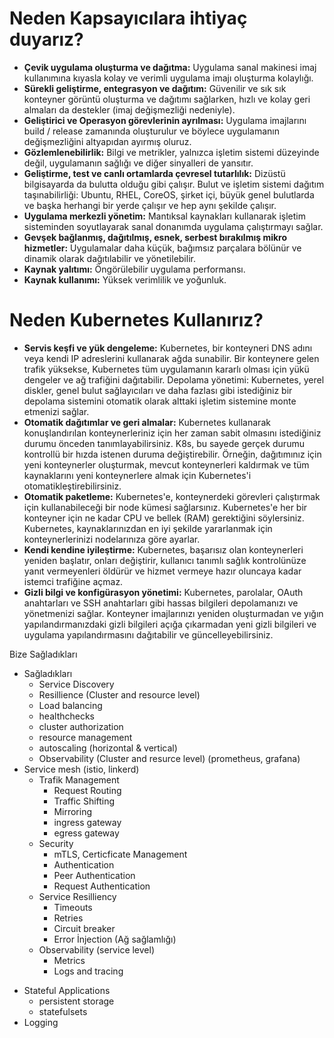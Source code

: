 # Neden Kapsayıcılara ihtiyaç duyarız?

* **Çevik uygulama oluşturma ve dağıtma:** Uygulama sanal makinesi imaj kullanımına kıyasla kolay ve verimli uygulama imajı oluşturma kolaylığı.
* **Sürekli geliştirme, entegrasyon ve dağıtım:** Güvenilir ve sık sık konteyner görüntü oluşturma ve dağıtımı sağlarken, hızlı ve kolay geri almaları da destekler (imaj değişmezliği nedeniyle).
* **Geliştirici ve Operasyon görevlerinin ayrılması:** Uygulama imajlarını  build / release zamanında oluşturulur ve böylece uygulamanın değişmezliğini altyapıdan ayırmış oluruz.
* **Gözlemlenebilirlik:** Bilgi ve metrikler, yalnızca işletim sistemi düzeyinde değil, uygulamanın sağlığı ve diğer sinyalleri de yansıtır.
* **Geliştirme, test ve canlı ortamlarda çevresel tutarlılık:** Dizüstü bilgisayarda da bulutta olduğu gibi çalışır.
Bulut ve işletim sistemi dağıtım taşınabilirliği: Ubuntu, RHEL, CoreOS, şirket içi, büyük genel bulutlarda ve başka herhangi bir yerde çalışır ve hep aynı şekilde çalışır.
* **Uygulama merkezli yönetim:** Mantıksal kaynakları kullanarak işletim sisteminden soyutlayarak sanal donanımda uygulama çalıştırmayı sağlar.
* **Gevşek bağlanmış, dağıtılmış, esnek, serbest bırakılmış mikro hizmetler:** Uygulamalar daha küçük, bağımsız parçalara bölünür ve dinamik olarak dağıtılabilir ve yönetilebilir.
* **Kaynak yalıtımı:** Öngörülebilir uygulama performansı.
* **Kaynak kullanımı:** Yüksek verimlilik ve yoğunluk.


# Neden Kubernetes Kullanırız?

* **Servis keşfi ve yük dengeleme:** Kubernetes, bir konteyneri DNS adını veya kendi IP adreslerini kullanarak ağda sunabilir. Bir konteynere gelen trafik yüksekse, Kubernetes tüm uygulamanın kararlı olması için yükü dengeler  ve ağ trafiğini dağıtabilir.
Depolama yönetimi: Kubernetes, yerel diskler, genel bulut sağlayıcıları ve daha fazlası gibi istediğiniz bir depolama sistemini otomatik olarak alttaki işletim sistemine monte etmenizi sağlar.
* **Otomatik dağıtımlar ve geri almalar:** Kubernetes kullanarak konuşlandırılan konteynerleriniz için her zaman sabit olmasını istediğiniz durumu önceden tanımlayabilirsiniz. K8s, bu sayede gerçek durumu kontrollü bir hızda istenen duruma değiştirebilir. Örneğin, dağıtımınız için yeni konteynerler oluşturmak, mevcut konteynerleri kaldırmak ve tüm kaynaklarını yeni konteynerlere almak için Kubernetes'i otomatikleştirebilirsiniz.
* **Otomatik paketleme:** Kubernetes'e, konteynerdeki görevleri çalıştırmak için kullanabileceği bir node kümesi sağlarsınız. Kubernetes'e her bir konteyner için ne kadar CPU ve bellek (RAM) gerektiğini söylersiniz. Kubernetes, kaynaklarınızdan en iyi şekilde yararlanmak için konteynerlerinizi nodelarınıza göre ayarlar.
* **Kendi kendine iyileştirme:** Kubernetes, başarısız olan konteynerleri yeniden başlatır, onları değiştirir, kullanıcı tanımlı sağlık kontrolünüze yanıt vermeyenleri öldürür ve hizmet vermeye hazır oluncaya kadar istemci trafiğine açmaz.
* **Gizli bilgi ve konfigürasyon yönetimi:** Kubernetes, parolalar, OAuth anahtarları ve SSH anahtarları gibi hassas bilgileri depolamanızı ve yönetmenizi sağlar. Konteyner imajlarınızı yeniden oluşturmadan ve yığın yapılandırmanızdaki gizli bilgileri açığa çıkarmadan yeni gizli bilgileri ve uygulama yapılandırmasını dağıtabilir ve güncelleyebilirsiniz.


Bize Sağladıkları
 
* Sağladıkları
    - Service Discovery
    - Resillience (Cluster and resource level)
    - Load balancing
    - healthchecks
    - cluster authorization
    - resource management
    - autoscaling (horizontal & vertical)
    - Observability (Cluster and resurce level) (prometheus, grafana)
* Service mesh (istio, linkerd)
  - Trafik Management
    - Request Routing
    - Traffic Shifting
    - Mirroring
    - ingress gateway
    - egress gateway
  - Security
    - mTLS, Certicficate Management
    - Authentication
    - Peer Authentication
    - Request Authentication
  - Service Resilliency
    - Timeouts
    - Retries
    - Circuit breaker
    - Error İnjection (Ağ sağlamlığı)
  - Observability (service level)
    -  Metrics
    -  Logs and tracing
 -  Stateful Applications
    -  persistent storage
    -  statefulsets
 -  Logging